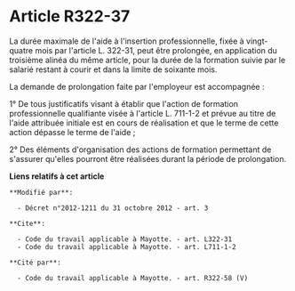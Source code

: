 # Article R322-37

La durée maximale de l'aide à l'insertion professionnelle, fixée à vingt-quatre mois par l'article L. 322-31, peut être
prolongée, en application du troisième alinéa du même article, pour la durée de la formation suivie par le salarié restant à
courir et dans la limite de soixante mois. 

La demande de prolongation faite par l'employeur est accompagnée : 

1° De tous justificatifs visant à établir que l'action de formation professionnelle qualifiante visée à l'article L. 711-1-2
et prévue au titre de l'aide attribuée initiale est en cours de réalisation et que le terme de cette action dépasse le terme
de l'aide ; 

2° Des éléments d'organisation des actions de formation permettant de s'assurer qu'elles pourront être réalisées durant la
période de prolongation.

**Liens relatifs à cet article**

	**Modifié par**:

	  - Décret n°2012-1211 du 31 octobre 2012 - art. 3

	**Cite**:

	  - Code du travail applicable à Mayotte. - art. L322-31
	  - Code du travail applicable à Mayotte. - art. L711-1-2

	**Cité par**:

	  - Code du travail applicable à Mayotte. - art. R322-58 (V)
